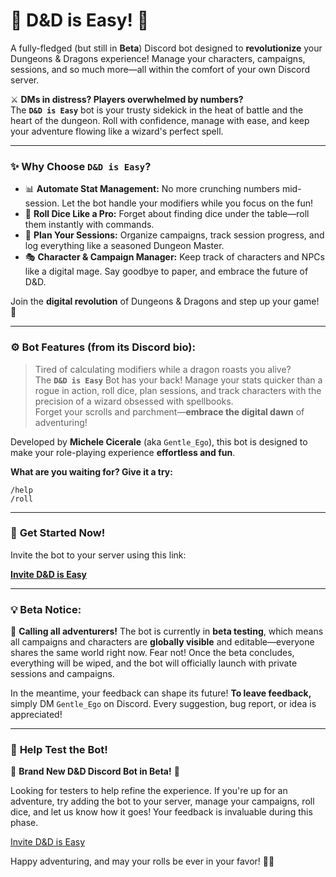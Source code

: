 # 🐉 D&D is Easy! 🎲  
A fully-fledged (but still in **Beta**) Discord bot designed to **revolutionize** your Dungeons & Dragons experience! Manage your characters, campaigns, sessions, and so much more—all within the comfort of your own Discord server.

⚔️ **DMs in distress? Players overwhelmed by numbers?**  
The **`D&D is Easy`** bot is your trusty sidekick in the heat of battle and the heart of the dungeon. Roll with confidence, manage with ease, and keep your adventure flowing like a wizard's perfect spell.

---

### ✨ **Why Choose `D&D is Easy`?**

- 📊 **Automate Stat Management:** No more crunching numbers mid-session. Let the bot handle your modifiers while you focus on the fun!
- 🎲 **Roll Dice Like a Pro:** Forget about finding dice under the table—roll them instantly with commands.
- 📅 **Plan Your Sessions:** Organize campaigns, track session progress, and log everything like a seasoned Dungeon Master.
- 🎭 **Character & Campaign Manager:** Keep track of characters and NPCs like a digital mage. Say goodbye to paper, and embrace the future of D&D.
  
Join the **digital revolution** of Dungeons & Dragons and step up your game! 🚀

---

### ⚙️ **Bot Features** (from its Discord bio):

> Tired of calculating modifiers while a dragon roasts you alive?  
> The **`D&D is Easy`** Bot has your back! Manage your stats quicker than a rogue in action, roll dice, plan sessions, and track characters with the precision of a wizard obsessed with spellbooks.  
> Forget your scrolls and parchment—**embrace the digital dawn** of adventuring!  

Developed by **Michele Cicerale** (aka `Gentle_Ego`), this bot is designed to make your role-playing experience **effortless and fun**.

**What are you waiting for? Give it a try:**

```
/help 
/roll
```

---

### 🚀 **Get Started Now!**

Invite the bot to your server using this link:

**[Invite D&D is Easy](https://discord.com/oauth2/authorize?client_id=1290705754529202268&permissions=8&integration_type=0&scope=bot+applications.commands)**

---

### 💡 **Beta Notice:**

🔮 **Calling all adventurers!** The bot is currently in **beta testing**, which means all campaigns and characters are **globally visible** and editable—everyone shares the same world right now. Fear not! Once the beta concludes, everything will be wiped, and the bot will officially launch with private sessions and campaigns.

In the meantime, your feedback can shape its future! **To leave feedback,** simply DM `Gentle_Ego` on Discord. Every suggestion, bug report, or idea is appreciated!

---

### 🧙 **Help Test the Bot!**

🚨 **Brand New D&D Discord Bot in Beta!** 🚨

Looking for testers to help refine the experience. If you're up for an adventure, try adding the bot to your server, manage your campaigns, roll dice, and let us know how it goes! Your feedback is invaluable during this phase.

[Invite D&D is Easy](https://discord.com/oauth2/authorize?client_id=1290705754529202268&permissions=8&integration_type=0&scope=bot+applications.commands)

Happy adventuring, and may your rolls be ever in your favor! 🐉🎲
